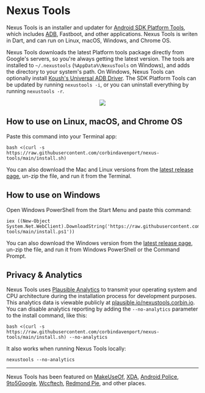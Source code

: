# Nexus Tools

Nexus Tools is an installer and updater for [Android SDK Platform Tools](https://developer.android.com/studio/releases/platform-tools), which includes [ADB](https://developer.android.com/studio/command-line/adb.html), Fastboot, and other applications. Nexus Tools is writen in Dart, and can run on Linux, macOS, Windows, and Chrome OS.

Nexus Tools downloads the latest Platform tools package directly from Google's servers, so you're always getting the latest version. The tools are installed to `~/.nexustools` (`%AppData%\NexusTools` on Windows), and adds the directory to your system's path. On Windows, Nexus Tools can optionally install [Koush's Universal ADB Driver](https://github.com/koush/UniversalAdbDriver). The SDK Platform Tools can be updated by running `nexustools -i`, or you can uninstall everything by running `nexustools -r`.

<center>
<img src="https://i.imgur.com/af1Yaxc.png" />
</center>

## How to use on Linux, macOS, and Chrome OS

Paste this command into your Terminal app:

```
bash <(curl -s https://raw.githubusercontent.com/corbindavenport/nexus-tools/main/install.sh)
```

You can also download the Mac and Linux versions from the [latest release page](https://github.com/corbindavenport/nexus-tools/releases/), un-zip the file, and run it from the Terminal.

## How to use on Windows

Open Windows PowerShell from the Start Menu and paste this command:

```
iex ((New-Object System.Net.WebClient).DownloadString('https://raw.githubusercontent.com/corbindavenport/nexus-tools/main/install.ps1'))
```

You can also download the Windows version from the [latest release page](https://github.com/corbindavenport/nexus-tools/releases/), un-zip the file, and run it from Windows PowerShell or the Command Prompt.

## Privacy & Analytics

Nexus Tools uses [Plausible Analytics](https://plausible.io) to transmit your operating system and CPU architecture during the installation process for development purposes. This analytics data is viewable publicly at [plausible.io/nexustools.corbin.io](https://plausible.io/nexustools.corbin.io). You can disable analytics reporting by adding the `--no-analytics` parameter to the install command, like this:

```
bash <(curl -s https://raw.githubusercontent.com/corbindavenport/nexus-tools/main/install.sh) --no-analytics
```

It also works when running Nexus Tools locally:

```
nexustools --no-analytics
```

---

Nexus Tools has been featured on [MakeUseOf](https://www.makeuseof.com/how-to-unlock-android-device-bootloader), [XDA](https://www.xda-developers.com/set-up-adb-and-fastboot-on-linux-mac-os-x-and-chrome-os-with-a-single-command/), [Android Police](https://www.androidpolice.com/install-and-use-adb-on-windows-mac-linux-android-chromebooks-browser/), [9to5Google](https://9to5google.com/2021/12/02/how-to-downgrade-from-android-12-to-android-11-on-google-pixel/#:~:text=Nexus%20Tools), [Wccftech](https://wccftech.com/set-android-adb-fastboot-mac-os/), [Redmond Pie](https://www.redmondpie.com/how-to-install-android-5.0-lollipop-on-nexus-5-using-mac-the-easy-way/), and other places.